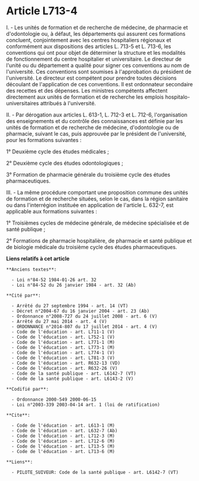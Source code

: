 # Article L713-4

I. - Les unités de formation et de recherche de médecine, de pharmacie et d'odontologie ou, à défaut, les départements qui
assurent ces formations concluent, conjointement avec les centres hospitaliers régionaux et conformément aux dispositions des
articles L. 713-5 et L. 713-6, les conventions qui ont pour objet de déterminer la structure et les modalités de
fonctionnement du centre hospitalier et universitaire. Le directeur de l'unité ou du département a qualité pour signer ces
conventions au nom de l'université. Ces conventions sont soumises à l'approbation du président de l'université. Le directeur
est compétent pour prendre toutes décisions découlant de l'application de ces conventions. Il est ordonnateur secondaire des
recettes et des dépenses. Les ministres compétents affectent directement aux unités de formation et de recherche les emplois
hospitalo-universitaires attribués à l'université.

II. - Par dérogation aux articles L. 613-1, L. 712-3 et L. 712-6, l'organisation des enseignements et du contrôle des
connaissances est définie par les unités de formation et de recherche de médecine, d'odontologie ou de pharmacie, suivant le
cas, puis approuvée par le président de l'université, pour les formations suivantes :

1° Deuxième cycle des études médicales ;

2° Deuxième cycle des études odontologiques ;

3° Formation de pharmacie générale du troisième cycle des études pharmaceutiques.

III. - La même procédure comportant une proposition commune des unités de formation et de recherche situées, selon le cas,
dans la région sanitaire ou dans l'interrégion instituée en application de l'article L. 632-7, est applicable aux formations
suivantes :

1° Troisièmes cycles de médecine générale, de médecine spécialisée et de santé publique ;

2° Formations de pharmacie hospitalière, de pharmacie et santé publique et de biologie médicale du troisième cycle des études
pharmaceutiques.

**Liens relatifs à cet article**

	**Anciens textes**:

	  - Loi n°84-52 1984-01-26 art. 32
	  - Loi n°84-52 du 26 janvier 1984 - art. 32 (Ab)

	**Cité par**:

	  - Arrêté du 27 septembre 1994 - art. 14 (VT)
	  - Décret n°2004-67 du 16 janvier 2004 - art. 23 (Ab)
	  - Ordonnance n°2008-727 du 24 juillet 2008 - art. 6 (V)
	  - Arrêté du 27 mai 2014 - art. 4 (V)
	  - ORDONNANCE n°2014-807 du 17 juillet 2014 - art. 4 (V)
	  - Code de l'éducation - art. L711-1 (V)
	  - Code de l'éducation - art. L752-1 (V)
	  - Code de l'éducation - art. L771-1 (M)
	  - Code de l'éducation - art. L773-1 (M)
	  - Code de l'éducation - art. L774-1 (V)
	  - Code de l'éducation - art. L781-3 (V)
	  - Code de l'éducation - art. R632-13 (VD)
	  - Code de l'éducation - art. R632-26 (V)
	  - Code de la santé publique - art. L6142-7 (VT)
	  - Code de la santé publique - art. L6143-2 (V)

	**Codifié par**:

	  - Ordonnance 2000-549 2000-06-15
	  - Loi n°2003-339 2003-04-14 art. 1 (loi de ratification)

	**Cite**:

	  - Code de l'éducation - art. L613-1 (M)
	  - Code de l'éducation - art. L632-7 (Ab)
	  - Code de l'éducation - art. L712-3 (M)
	  - Code de l'éducation - art. L712-6 (M)
	  - Code de l'éducation - art. L713-5 (M)
	  - Code de l'éducation - art. L713-6 (M)

	**Liens**:

	  - PILOTE_SUIVEUR: Code de la santé publique - art. L6142-7 (VT)

